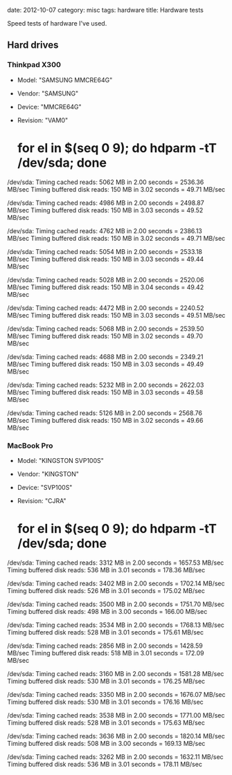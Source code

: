 date:    2012-10-07
category: misc
tags: hardware
title: Hardware tests

Speed tests of hardware I've used.

## Hard drives
### Thinkpad X300

- Model: "SAMSUNG MMCRE64G"
- Vendor: "SAMSUNG"
- Device: "MMCRE64G"
- Revision: "VAM0"

    # for el in $(seq 0 9); do hdparm -tT /dev/sda; done
/dev/sda:
Timing cached reads:   5062 MB in  2.00 seconds = 2536.36 MB/sec
Timing buffered disk reads: 150 MB in  3.02 seconds =  49.71 MB/sec

/dev/sda:
Timing cached reads:   4986 MB in  2.00 seconds = 2498.87 MB/sec
Timing buffered disk reads: 150 MB in  3.03 seconds =  49.52 MB/sec

/dev/sda:
Timing cached reads:   4762 MB in  2.00 seconds = 2386.13 MB/sec
Timing buffered disk reads: 150 MB in  3.02 seconds =  49.71 MB/sec

/dev/sda:
Timing cached reads:   5054 MB in  2.00 seconds = 2533.18 MB/sec
Timing buffered disk reads: 150 MB in  3.03 seconds =  49.44 MB/sec

/dev/sda:
Timing cached reads:   5028 MB in  2.00 seconds = 2520.06 MB/sec
Timing buffered disk reads: 150 MB in  3.04 seconds =  49.42 MB/sec

/dev/sda:
Timing cached reads:   4472 MB in  2.00 seconds = 2240.52 MB/sec
Timing buffered disk reads: 150 MB in  3.03 seconds =  49.51 MB/sec

/dev/sda:
Timing cached reads:   5068 MB in  2.00 seconds = 2539.50 MB/sec
Timing buffered disk reads: 150 MB in  3.02 seconds =  49.70 MB/sec

/dev/sda:
Timing cached reads:   4688 MB in  2.00 seconds = 2349.21 MB/sec
Timing buffered disk reads: 150 MB in  3.03 seconds =  49.49 MB/sec

/dev/sda:
Timing cached reads:   5232 MB in  2.00 seconds = 2622.03 MB/sec
Timing buffered disk reads: 150 MB in  3.03 seconds =  49.58 MB/sec

/dev/sda:
Timing cached reads:   5126 MB in  2.00 seconds = 2568.76 MB/sec
Timing buffered disk reads: 150 MB in  3.02 seconds =  49.66 MB/sec


### MacBook Pro

- Model: "KINGSTON SVP100S"
- Vendor: "KINGSTON"
- Device: "SVP100S"
- Revision: "CJRA"

    # for el in $(seq 0 9); do hdparm -tT /dev/sda; done
/dev/sda:
Timing cached reads:   3312 MB in  2.00 seconds = 1657.53 MB/sec
Timing buffered disk reads: 536 MB in  3.01 seconds = 178.36 MB/sec

/dev/sda:
Timing cached reads:   3402 MB in  2.00 seconds = 1702.14 MB/sec
Timing buffered disk reads: 526 MB in  3.01 seconds = 175.02 MB/sec

/dev/sda:
Timing cached reads:   3500 MB in  2.00 seconds = 1751.70 MB/sec
Timing buffered disk reads: 498 MB in  3.00 seconds = 166.00 MB/sec

/dev/sda:
Timing cached reads:   3534 MB in  2.00 seconds = 1768.13 MB/sec
Timing buffered disk reads: 528 MB in  3.01 seconds = 175.61 MB/sec

/dev/sda:
Timing cached reads:   2856 MB in  2.00 seconds = 1428.59 MB/sec
Timing buffered disk reads: 518 MB in  3.01 seconds = 172.09 MB/sec

/dev/sda:
Timing cached reads:   3160 MB in  2.00 seconds = 1581.28 MB/sec
Timing buffered disk reads: 530 MB in  3.01 seconds = 176.25 MB/sec

/dev/sda:
Timing cached reads:   3350 MB in  2.00 seconds = 1676.07 MB/sec
Timing buffered disk reads: 530 MB in  3.01 seconds = 176.16 MB/sec

/dev/sda:
Timing cached reads:   3538 MB in  2.00 seconds = 1771.00 MB/sec
Timing buffered disk reads: 528 MB in  3.01 seconds = 175.63 MB/sec

/dev/sda:
Timing cached reads:   3636 MB in  2.00 seconds = 1820.14 MB/sec
Timing buffered disk reads: 508 MB in  3.00 seconds = 169.13 MB/sec

/dev/sda:
Timing cached reads:   3262 MB in  2.00 seconds = 1632.11 MB/sec
Timing buffered disk reads: 536 MB in  3.01 seconds = 178.11 MB/sec

